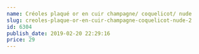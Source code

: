 ```yaml
---
name: Créoles plaqué or en cuir champagne/ coquelicot/ nude
slug: creoles-plaque-or-en-cuir-champagne-coquelicot-nude-2
id: 6304
publish_date: 2019-02-20 22:29:16
price: 29
---
```

